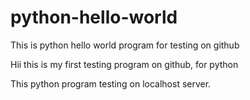 # python-hello-world
This is python hello world program for testing on github

Hii this is my first testing program on github, for python

This python program testing on localhost server.
